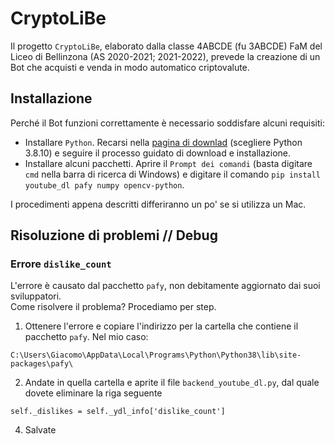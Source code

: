 # CryptoLiBe
Il progetto `CryptoLiBe`, elaborato dalla classe 4ABCDE (fu 3ABCDE) FaM del Liceo di Bellinzona (AS 2020-2021; 2021-2022), prevede la creazione di un Bot che acquisti e venda in modo automatico criptovalute.
## Installazione
Perché il Bot funzioni correttamente è necessario soddisfare alcuni requisiti:

* Installare `Python`. Recarsi nella [pagina di downlad](https://www.python.org/downloads/windows) (scegliere Python 3.8.10) e seguire il processo guidato di download e installazione.
* Installare alcuni pacchetti. Aprire il `Prompt dei comandi` (basta digitare `cmd` nella barra di ricerca di Windows) e digitare il comando `pip install youtube_dl pafy numpy opencv-python`.

I procedimenti appena descritti differiranno un po' se si utilizza un Mac.

## Risoluzione di problemi // Debug
### Errore `dislike_count`
L'errore è causato dal pacchetto `pafy`, non debitamente aggiornato dai suoi sviluppatori.<br>
Come risolvere il problema? Procediamo per step.
1. Ottenere l'errore e copiare l'indirizzo per la cartella che contiene il pacchetto `pafy`. Nel mio caso:
```
C:\Users\Giacomo\AppData\Local\Programs\Python\Python38\lib\site-packages\pafy\
```
2. Andate in quella cartella e aprite il file `backend_youtube_dl.py`, dal quale dovete eliminare la riga seguente
```
self._dislikes = self._ydl_info['dislike_count']
```
4. Salvate 
